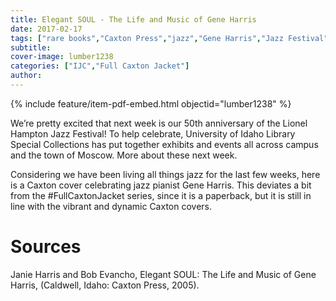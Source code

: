 ```yaml
---
title: Elegant SOUL - The Life and Music of Gene Harris
date: 2017-02-17
tags: ["rare books","Caxton Press","jazz","Gene Harris","Jazz Festival"]
subtitle: 
cover-image: lumber1238
categories: ["IJC","Full Caxton Jacket"]
author: 
---
```


{% include feature/item-pdf-embed.html objectid="lumber1238" %}

We’re pretty excited that next week is our 50th anniversary of the Lionel Hampton Jazz Festival! To help celebrate, University of Idaho Library Special Collections has put together exhibits and events all across campus and the town of Moscow. More about these next week.

Considering we have been living all things jazz for the last few weeks, here is a Caxton cover celebrating jazz pianist Gene Harris. This deviates a bit from the #FullCaxtonJacket series, since it is a paperback, but it is still in line with the vibrant and dynamic Caxton covers.

# Sources

Janie Harris and Bob Evancho, Elegant SOUL: The Life and Music of Gene Harris, (Caldwell, Idaho: Caxton Press, 2005).